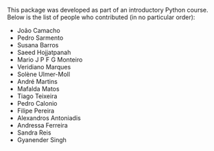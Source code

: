 This package was developed as part of an introductory Python course.
Below is the list of people who contributed (in no particular order):

- João Camacho
- Pedro Sarmento
- Susana Barros
- Saeed Hojjatpanah
- Mario J P F G Monteiro
- Veridiano Marques
- Solène Ulmer-Moll
- André Martins
- Mafalda Matos
- Tiago Teixeira
- Pedro Calonio
- Filipe Pereira
- Alexandros Antoniadis
- Andressa Ferreira
- Sandra Reis
- Gyanender Singh
